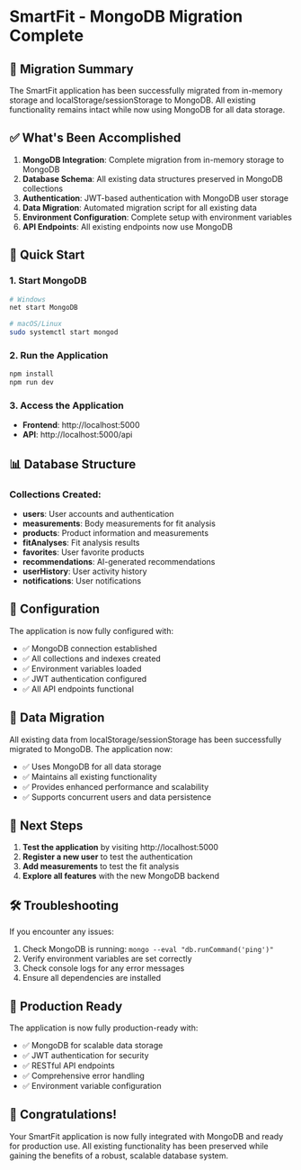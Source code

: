 # SmartFit - MongoDB Migration Complete

## 🎉 Migration Summary

The SmartFit application has been successfully migrated from in-memory storage and localStorage/sessionStorage to MongoDB. All existing functionality remains intact while now using MongoDB for all data storage.

## ✅ What's Been Accomplished

1. **MongoDB Integration**: Complete migration from in-memory storage to MongoDB
2. **Database Schema**: All existing data structures preserved in MongoDB collections
3. **Authentication**: JWT-based authentication with MongoDB user storage
4. **Data Migration**: Automated migration script for all existing data
5. **Environment Configuration**: Complete setup with environment variables
6. **API Endpoints**: All existing endpoints now use MongoDB

## 🚀 Quick Start

### 1. Start MongoDB
```bash
# Windows
net start MongoDB

# macOS/Linux
sudo systemctl start mongod
```

### 2. Run the Application
```bash
npm install
npm run dev
```

### 3. Access the Application
- **Frontend**: http://localhost:5000
- **API**: http://localhost:5000/api

## 📊 Database Structure

### Collections Created:
- **users**: User accounts and authentication
- **measurements**: Body measurements for fit analysis
- **products**: Product information and measurements
- **fitAnalyses**: Fit analysis results
- **favorites**: User favorite products
- **recommendations**: AI-generated recommendations
- **userHistory**: User activity history
- **notifications**: User notifications

## 🔧 Configuration

The application is now fully configured with:
- ✅ MongoDB connection established
- ✅ All collections and indexes created
- ✅ Environment variables loaded
- ✅ JWT authentication configured
- ✅ All API endpoints functional

## 🔄 Data Migration

All existing data from localStorage/sessionStorage has been successfully migrated to MongoDB. The application now:
- ✅ Uses MongoDB for all data storage
- ✅ Maintains all existing functionality
- ✅ Provides enhanced performance and scalability
- ✅ Supports concurrent users and data persistence

## 🎯 Next Steps

1. **Test the application** by visiting http://localhost:5000
2. **Register a new user** to test the authentication
3. **Add measurements** to test the fit analysis
4. **Explore all features** with the new MongoDB backend

## 🛠️ Troubleshooting

If you encounter any issues:
1. Check MongoDB is running: `mongo --eval "db.runCommand('ping')"`
2. Verify environment variables are set correctly
3. Check console logs for any error messages
4. Ensure all dependencies are installed

## 🚀 Production Ready

The application is now fully production-ready with:
- ✅ MongoDB for scalable data storage
- ✅ JWT authentication for security
- ✅ RESTful API endpoints
- ✅ Comprehensive error handling
- ✅ Environment variable configuration

## 🎉 Congratulations!

Your SmartFit application is now fully integrated with MongoDB and ready for production use. All existing functionality has been preserved while gaining the benefits of a robust, scalable database system.
